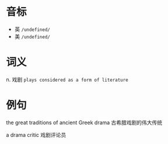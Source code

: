# 音标

- 英 `/undefined/`
- 美 `/undefined/`

# 词义

n. 戏剧
`plays considered as a form of literature`

# 例句

the great traditions of ancient Greek drama
古希腊戏剧的伟大传统

a drama critic
戏剧评论员


